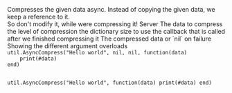 <function name="AsyncCompress" parent="util" type="libraryfunc">
	<description>
		Compresses the given data async.
		<warning>
			Instead of copying the given data, we keep a reference to it.<br>
			So don't modify it, while were compressing it!
		</warning>
	</description>
	<realm>Server</realm>
	<args>
		<arg name="data" type="string">The data to compress</arg>
		<arg name="level" type="number" default="5">the level of compression</arg>
		<arg name="dictSize" type="number" default="65536">the dictionary size to use</arg>
		<arg name="callback" type="function">
			the callback that is called after we finished compressing it
			<callback>
				<arg name="data" type="string">The compressed data or `nil` on failure</arg>
			</callback>
		</arg>
	</args>
</function>

<example>
	<description>Showing the different argument overloads</description>
	<code>
util.AsyncCompress("Hello world", nil, nil, function(data)
	print(#data)
end)

util.AsyncCompress("Hello world", function(data)
	print(#data)
end)
	</code>
</example>